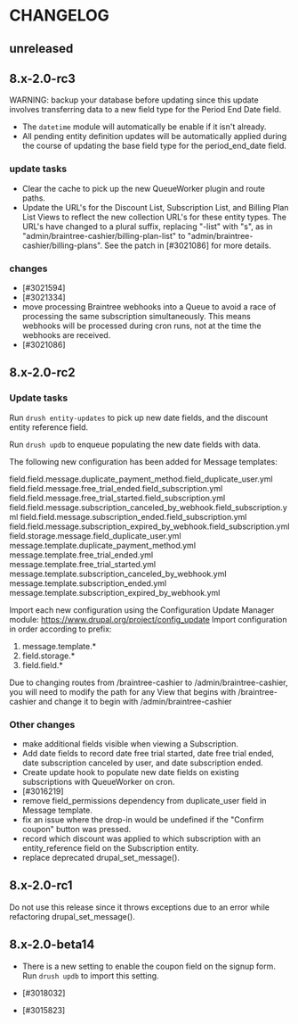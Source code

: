 # CHANGELOG

## unreleased

## 8.x-2.0-rc3

WARNING: backup your database before updating since this update
involves transferring data to a new field type for the
Period End Date field.

* The `datetime` module will automatically be enable if it isn't
  already.
* All pending entity definition updates will be automatically
  applied during the course of updating the base field type
  for the period_end_date field.

### update tasks
* Clear the cache to pick up the new QueueWorker plugin and route
  paths.
* Update the URL's for the Discount List, Subscription List, and 
  Billing Plan List Views to reflect the new collection URL's for
  these entity types. The URL's have changed to a plural suffix,
  replacing "-list" with "s", as in 
  "admin/braintree-cashier/billing-plan-list" to 
  "admin/braintree-cashier/billing-plans". See the patch in
  [#3021086] for more details.

### changes

* [#3021594]
* [#3021334]
* move processing Braintree webhooks into a Queue to avoid a race of 
  processing the same subscription simultaneously. This means webhooks
  will be processed during cron runs, not at the time the webhooks
  are received.
* [#3021086]

## 8.x-2.0-rc2

### Update tasks

Run `drush entity-updates` to pick up new date fields, and the discount
entity reference field.

Run `drush updb` to enqueue populating the new date fields with data.

The following new configuration has been added for Message templates:

field.field.message.duplicate_payment_method.field_duplicate_user.yml
field.field.message.free_trial_ended.field_subscription.yml
field.field.message.free_trial_started.field_subscription.yml
field.field.message.subscription_canceled_by_webhook.field_subscription.yml
field.field.message.subscription_ended.field_subscription.yml
field.field.message.subscription_expired_by_webhook.field_subscription.yml
field.storage.message.field_duplicate_user.yml
message.template.duplicate_payment_method.yml
message.template.free_trial_ended.yml
message.template.free_trial_started.yml
message.template.subscription_canceled_by_webhook.yml
message.template.subscription_ended.yml
message.template.subscription_expired_by_webhook.yml

Import each new configuration using the Configuration Update Manager
module: https://www.drupal.org/project/config_update
Import configuration in order according to prefix:
1) message.template.*
2) field.storage.*
3) field.field.*


Due to changing routes from /braintree-cashier to /admin/braintree-cashier,
you will need to modify the path for any View that begins with 
/braintree-cashier and change it to begin with /admin/braintree-cashier

### Other changes
* make additional fields visible when viewing a Subscription.
* Add date fields to record date free trial started, date free trial ended,
  date subscription canceled by user, and date subscription ended.
* Create update hook to populate new date fields on existing subscriptions
  with QueueWorker on cron.
* [#3016219]
* remove field_permissions dependency from duplicate_user field in Message
  template.
* fix an issue where the drop-in would be undefined if the "Confirm coupon" 
  button was pressed.
* record which discount was applied to which subscription with an 
  entity_reference field on the Subscription entity.
* replace deprecated drupal_set_message().

## 8.x-2.0-rc1

Do not use this release since it throws exceptions due to an error 
while refactoring drupal_set_message().

## 8.x-2.0-beta14

* There is a new setting to enable the coupon field on the signup form.
  Run `drush updb` to import this setting.

* [#3018032]
* [#3015823]
